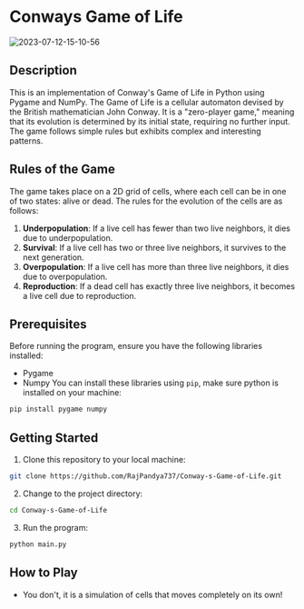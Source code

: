 # Conways Game of Life

![2023-07-12-15-10-56](https://github.com/RajPandya737/Conway-s-Game-of-Life/assets/99134716/60a62e8b-b9ff-4129-a16f-63582dbd9ece)

## Description

This is an implementation of Conway's Game of Life in Python using Pygame and NumPy. The Game of Life is a cellular automaton devised by the British mathematician John Conway. It is a "zero-player game," meaning that its evolution is determined by its initial state, requiring no further input. The game follows simple rules but exhibits complex and interesting patterns.

## Rules of the Game

The game takes place on a 2D grid of cells, where each cell can be in one of two states: alive or dead. The rules for the evolution of the cells are as follows:

1. **Underpopulation**: If a live cell has fewer than two live neighbors, it dies due to underpopulation.
2. **Survival**: If a live cell has two or three live neighbors, it survives to the next generation.
3. **Overpopulation**: If a live cell has more than three live neighbors, it dies due to overpopulation.
4. **Reproduction**: If a dead cell has exactly three live neighbors, it becomes a live cell due to reproduction.


## Prerequisites

Before running the program, ensure you have the following libraries installed:

- Pygame
- Numpy
You can install these libraries using `pip`, make sure python is installed on your machine:

```bash
pip install pygame numpy
```

## Getting Started

1. Clone this repository to your local machine:
```bash
git clone https://github.com/RajPandya737/Conway-s-Game-of-Life.git
```
2. Change to the project directory:
```bash
cd Conway-s-Game-of-Life
```
3. Run the program:
```bash
python main.py
```

## How to Play
- You don't, it is a simulation of cells that moves completely on its own!
